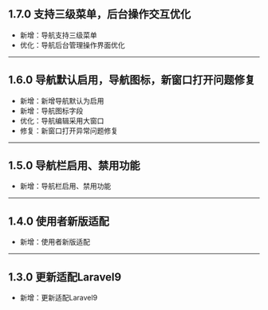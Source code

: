 ## 1.7.0 支持三级菜单，后台操作交互优化

- 新增：导航支持三级菜单
- 优化：导航后台管理操作界面优化

---

## 1.6.0 导航默认启用，导航图标，新窗口打开问题修复

- 新增：新增导航默认为启用
- 新增：导航图标字段
- 优化：导航编辑采用大窗口
- 修复：新窗口打开异常问题修复

---

## 1.5.0 导航栏启用、禁用功能

- 新增：导航栏启用、禁用功能

---

## 1.4.0 使用者新版适配

- 新增：使用者新版适配

---

## 1.3.0 更新适配Laravel9

- 新增：更新适配Laravel9
